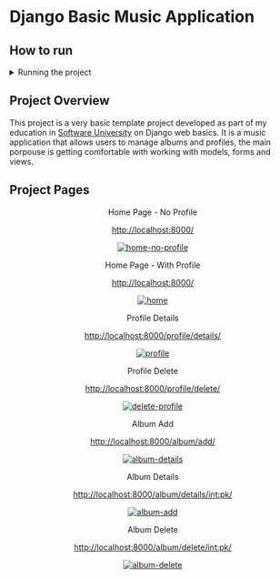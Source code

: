 <!DOCTYPE html>
<html>
<head>
  <meta charset="UTF-8">
</head>
<body>
  <h1>Django Basic Music Application</h1>
  <h2> How to run </h2>
    <details><summary>Running the project</summary><ol>
  <li>Make sure you have Django installed. If not, you can install it by running:</li>
    <pre><code>pip install django</code></pre>
   <li>Clone the project repository:</li>
  <pre><code>git clone &lt;repository-url&gt;</code></pre>
   <li>Navigate to the project directory:</li>
  <pre><code>cd &lt;project-directory&gt;</code></pre>

  <li>Set up a virtual environment (optional):</li>
 
  <pre><code> <-- On Windows -->
  
    python -m venv venv
    venv\Scripts\activate</pre></code>
  <pre><code>
   <-- On macOS/Linux -->
   
    python3 -m venv venv
    source venv/bin/activate
  </code></pre>
   <li>Configure the database:</li>
  <pre><code>
    <!-- Open the `settings.py` file in your project directory. -->
    <!-- Modify the database settings according to your setup (engine, host, port, username, password, database name). -->
  </code></pre>

  <li>Apply database migrations:</li>
  <pre><code>python manage.py migrate</code></pre>

  <li>Start the development server:</li>
  <pre><code>python manage.py runserver</code></pre>

  <li>Open your web browser and visit <a href="http://localhost:8000">http://localhost:8000</a> or the URL specified by the Django development server.</li>
</ol>
</details>

  <h2>Project Overview</h2>
  <p>This project is a very basic template project developed as part of my education in <a href="https://softuni.bg/">Software University</a> on Django web basics. It is a music application that allows users to manage albums and profiles, the main porpouse is getting comfortable with working with models, forms and views.</p>
  
  <h2>Project Pages</h2>

<div align="center">
  <p align="center">Home Page - No Profile</p>
  <p allign='center'><a href='http://localhost:8000/'>http://localhost:8000/</a></p>
  <a href="https://ibb.co/ydHJjRk">
    <img src="https://i.ibb.co/n6xSJ01/home-no-profile.png" alt="home-no-profile" border="0">
  </a>
   
  <p allign="center">Home Page - With Profile</p>
   <p allign='center'><a href='http://localhost:8000/'>http://localhost:8000/</a></p>
  <a href="https://ibb.co/HDq6wfR"><img src="https://i.ibb.co/QFMLS3h/home.png" alt="home" border="0"></a>
  
  <p allign="center">Profile Details</p>
   <p allign='center'><a href='http://localhost:8000/profile/details'>http://localhost:8000/profile/details/</a></p>
  <a href="https://ibb.co/BZdmy9d"><img src="https://i.ibb.co/85TJrHT/profile.png" alt="profile" border="0"></a>
  
  <p allign="center">Profile Delete</p>
   <p allign='center'><a href='http://localhost:8000/profile/delete'>http://localhost:8000/profile/delete/</a></p>
  <a href="https://ibb.co/qJSC6KW"><img src="https://i.ibb.co/ph7QqcR/delete-profile.png" alt="delete-profile" border="0"></a>
  
  <p allign="center">Album Add</p>
   <p allign='center'><a href='http://localhost:8000/album/add/'>http://localhost:8000/album/add/</a></p>
<a href="https://ibb.co/DCVbwG0"><img src="https://i.ibb.co/QNbcY8y/album-details.png" alt="album-details" border="0"></a>
  
  <p allign="center">Album Details</p>
   <p allign='center'><a href='http://localhost:8000/album/details/1'>http://localhost:8000/album/details/int:pk/</a></p>
<a href="https://ibb.co/z5Hy7YB"><img src="https://i.ibb.co/mBFLXw2/album-add.png" alt="album-add" border="0"></a>
     
  <p allign="center">Album Delete</p>
   <p allign='center'><a href='http://localhost:8000/album/delete/1'>http://localhost:8000/album/delete/int:pk/</a></p>
<a href="https://ibb.co/Y87fVfN"><img src="https://i.ibb.co/S0XVZV6/album-delete.png" alt="album-delete" border="0"></a>
</div>
      
      
